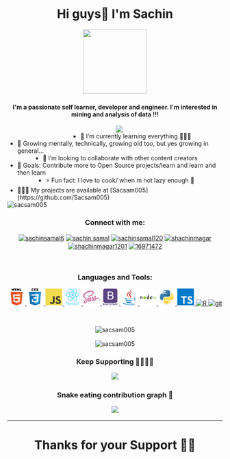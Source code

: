 <h1 align="center">Hi guys👋 I'm Sachin</h1>
<p align='center'><img src ='https://emojipedia-us.s3.amazonaws.com/source/skype/289/man-technologist_1f468-200d-1f4bb.png' width='150' height='150'></p>

<h4 align="center">I'm a passionate self learner, developer and engineer. I'm interested in mining and analysis of data !!!</h3>
<div class='flex-box'>
<img src="https://media3.giphy.com/media/w9wfZxg6RSqhq/giphy.gif?cid=ecf05e47w7ay9viuwgl7jh0mt20l7i5bdtkktj8x6rbnnbx8&rid=giphy.gif&ct=g%20" width='250' style='display: flex; flex:50%; float: right; flex-wrap: wrap; justify-content: space-between; width=100%, min-width:15%; margin:0;' align='right' >

   <ul style='display: flex; float: right; flex-wrap: wrap; justify-content: space-evenly; width=100%, min-width:5%; margin:0; text-size-adjust: auto; @media (max-width: 540){ ul{ font-size: 2vw }     }'>
      <br>
<li>🔭 I’m currently learning everything 🧑🏻‍💻</li>
<li>🌱 Growing mentally, technically, growing old too, but yes growing in general...</li>
<li>👯 I’m looking to collaborate with other content creators</li>
<li>🥅 Goals: Contribute more to Open Source projects/learn and learn and then learn</li>
<li>⚡ Fun fact: I love to cook/ when m not lazy enough 🤣</li>
<li>🧑🏻‍💻 My projects are available at [Sacsam005](https://github.com/Sacsam005) </li>
</ul>   
</div>

<p align="left"> <img src="https://komarev.com/ghpvc/?username=Sacsam005&label=Profile%20views&color=09518B&style=round" alt="sacsam005" width='120'/> </p>

<h3 align="center">Connect with me:</h3>
<p align="center">
<a href="https://twitter.com/sachinsamal6" target="blank"><img align="center" src="https://raw.githubusercontent.com/rahuldkjain/github-profile-readme-generator/master/src/images/icons/Social/twitter.svg" alt="sachinsamal6" height="30" width="40" /></a>
<a href="https://www.linkedin.com/in/sachin-samal-590b19138/" target="blank"><img align="center" src="https://raw.githubusercontent.com/rahuldkjain/github-profile-readme-generator/master/src/images/icons/Social/linked-in-alt.svg" alt="sachin samal" height="30" width="40" /></a>
<a href="https://fb.com/sachinsamal120" target="blank"><img align="center" src="https://raw.githubusercontent.com/rahuldkjain/github-profile-readme-generator/master/src/images/icons/Social/facebook.svg" alt="sachinsamal120" height="30" width="40" /></a>
<a href="https://www.instagram.com/shachinmagar/" target="blank"><img align="center" src="https://raw.githubusercontent.com/rahuldkjain/github-profile-readme-generator/master/src/images/icons/Social/instagram.svg" alt="shachinmagar" height="30" width="40" /></a>
<a href="https://www.hackerrank.com/shachinmagar1201" target="blank"><img align="center" src="https://raw.githubusercontent.com/rahuldkjain/github-profile-readme-generator/master/src/images/icons/Social/hackerrank.svg" alt="shachinmagar1201" height="30" width="40" /></a>
<a href="https://stackoverflow.com/users/16971472" target="blank"><img align="center" src="https://raw.githubusercontent.com/rahuldkjain/github-profile-readme-generator/master/src/images/icons/Social/stack-overflow.svg" alt="16971472" height="30" width="40" /></a>
</p>
<br>

<h3 align="center">Languages and Tools:</h3>
<p align="center"> 
<a href="https://www.w3.org/html/" target="_blank"> <img src="https://raw.githubusercontent.com/devicons/devicon/master/icons/html5/html5-original-wordmark.svg" alt="html5" width="40" height="40"/> </a>
<a href="https://www.w3schools.com/css/" target="_blank"> <img src="https://raw.githubusercontent.com/devicons/devicon/master/icons/css3/css3-original-wordmark.svg" alt="css3" width="40" height="40"/> </a>
<a href="https://developer.mozilla.org/en-US/docs/Web/JavaScript" target="_blank"> <img src="https://raw.githubusercontent.com/devicons/devicon/master/icons/javascript/javascript-original.svg" alt="javascript" width="40" height="40"/> </a> 
<a href="https://reactjs.org/" target="_blank"> <img src="https://raw.githubusercontent.com/devicons/devicon/master/icons/react/react-original-wordmark.svg" alt="react" width="40" height="40"/> </a>
<a href="https://sass-lang.com" target="_blank"> <img src="https://raw.githubusercontent.com/devicons/devicon/master/icons/sass/sass-original.svg" alt="sass" width="40" height="40"/> </a>
<a href="https://getbootstrap.com" target="_blank"> <img src="https://raw.githubusercontent.com/devicons/devicon/master/icons/bootstrap/bootstrap-plain-wordmark.svg" alt="bootstrap" width="40" height="40"/> </a> 
<a href="https://www.java.com" target="_blank"> <img src="https://raw.githubusercontent.com/devicons/devicon/master/icons/java/java-original.svg" alt="java" width="40" height="40"/> </a>
<a href="https://nodejs.org" target="_blank"> <img src="https://raw.githubusercontent.com/devicons/devicon/master/icons/nodejs/nodejs-original-wordmark.svg" alt="nodejs" width="40" height="40"/> </a> 
<a href="https://www.python.org" target="_blank"> <img src="https://raw.githubusercontent.com/devicons/devicon/master/icons/python/python-original.svg" alt="python" width="40" height="40"/> </a>
<a href="https://www.typescriptlang.org/" target="_blank"> <img src="https://raw.githubusercontent.com/devicons/devicon/master/icons/typescript/typescript-original.svg" alt="typescript" width="40" height="40"/> </a> 
<a href="https://www.r-project.org/" target="_blank"> <img src="https://cdn4.iconfinder.com/data/icons/logos-and-brands/512/285_R_Project_logo-512.png" alt="R" width="40" height="40"/> </a>
<a href="https://git-scm.com/" target="_blank"> <img src="https://www.vectorlogo.zone/logos/git-scm/git-scm-icon.svg" alt="git" width="40" height="40"/></a> 
</p>
<br>

<p align="center"><img src="https://github-readme-stats.vercel.app/api/top-langs?username=sacsam005&show_icons=true&locale=en&layout=compact&title_color=28ea80&text_color=f3f3f3&bg_color=094785" alt="sacsam005" width='350' height='200'></p>
<p align="center"><img align='center' src="https://github-readme-stats.vercel.app/api?username=sacsam005&show_icons=true&locale=en&title_color=28ea80&text_color=f3f3f3&bg_color=094785" alt="sacsam005" width='450' height='300'></p>
 
<h3 align='center'>Keep Supporting 🤜🏻🤛🏻</h3>
<p align='center'><img src='https://github-profile-trophy.vercel.app/?username=ryo-ma&theme=onedark&column=8'></p>

<h3 align="center">Snake eating contribution graph 🐍 </h3>
<p align='center'><img src='https://raw.githubusercontent.com/Sacsam005/Sacsam005/output/github-contribution-grid-snake.gif'></p>

---
<h1 align="center">Thanks for your Support 🙏🏻</h1>

